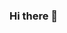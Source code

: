 ### Hi there 👋

<!--
**SonNguyen25/SonNguyen25** is a ✨ _special_ ✨ repository because its `README.md` (this file) appears on your GitHub profile.

###[![Anurag's GitHub stats](https://github-readme-stats.vercel.app/api?username=SonNguyen25)](https://github.com/anuraghazra/github-readme-stats)
Here are some ideas to get you started:

- 🔭 I’m currently working on ...
- 🌱 I’m currently learning ...
- 👯 I’m looking to collaborate on ...
- 🤔 I’m looking for help with ...
- 💬 Ask me about ...
- 📫 How to reach me: ...
- 😄 Pronouns: ...
- ⚡ Fun fact: ...
-->
